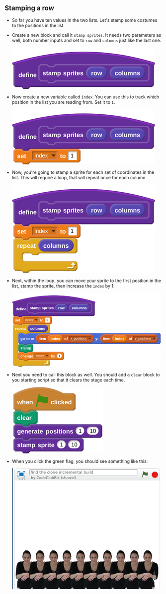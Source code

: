 ## Stamping a row
- So far you have ten values in the two lists. Let's stamp some costumes to the positions in the list.

- Create a new block and call it `stamp sprites`. It needs two parameters as well, both number inputs and set to `row` and `columns` just like the last one.

	![new block](images/script_10.svg)

- Now create a new variable called `index`. You can use this to track which position in the list you are reading from. Set it to `1`.

	![index](images/script_11.svg)

- Now, you're going to stamp a sprite for each set of coordinates in the list. This will require a loop, that will repeat once for each column.

	![repeat it](images/script_12.svg)
	
- Next, within the loop, you can move your sprite to the first position in the list, stamp the sprite, then increase the `index` by 1.

	![stamp loop](images/script_13.svg)

- Next you need to call this block as well. You should add a `clear` block to you starting script so that it clears the stage each time.

	![stamp it](images/script_14.svg)
	
- When you click the green flag, you should see something like this:

	![stamped sprites](images/stamped_sprites.png)
